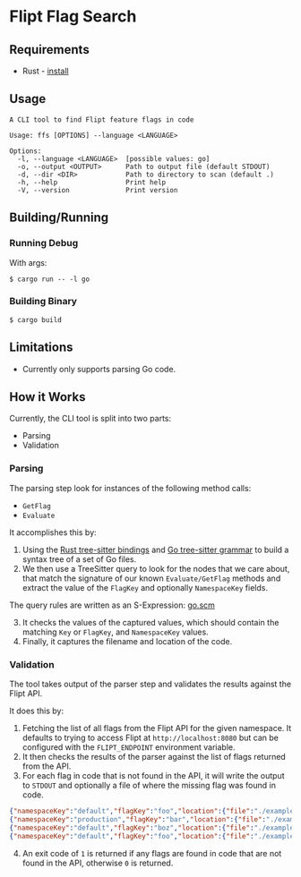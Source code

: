 # Flipt Flag Search

## Requirements

- Rust - [install](https://rustup.rs/)

## Usage

```console
A CLI tool to find Flipt feature flags in code

Usage: ffs [OPTIONS] --language <LANGUAGE>

Options:
  -l, --language <LANGUAGE>  [possible values: go]
  -o, --output <OUTPUT>      Path to output file (default STDOUT)
  -d, --dir <DIR>            Path to directory to scan (default .)
  -h, --help                 Print help
  -V, --version              Print version
```

## Building/Running

### Running Debug

With args:

`$ cargo run -- -l go`

### Building Binary

`$ cargo build`

## Limitations

- Currently only supports parsing Go code.

## How it Works

Currently, the CLI tool is split into two parts:

- Parsing
- Validation

### Parsing

The parsing step look for instances of the following method calls:

- `GetFlag`
- `Evaluate`

It accomplishes this by:

1. Using the [Rust tree-sitter bindings](https://github.com/tree-sitter/tree-sitter/tree/master/lib/binding_rust) and [Go tree-sitter grammar](https://github.com/tree-sitter/tree-sitter-go) to build a syntax tree of a set of Go files.
2. We then use a TreeSitter query to look for the nodes that we care about, that match the signature of our known `Evaluate/GetFlag` methods and extract the value of the `FlagKey` and optionally `NamespaceKey` fields.

The query rules are written as an S-Expression: [go.scm](./rules/go.scm)

3. It checks the values of the captured values, which should contain the matching `Key` or `FlagKey`, and `NamespaceKey` values.
4. Finally, it captures the filename and location of the code.

### Validation

The tool takes output of the parser step and validates the results against the Flipt API.

It does this by:

1. Fetching the list of all flags from the Flipt API for the given namespace. It defaults to trying to access Flipt at `http://localhost:8080` but can be configured with the `FLIPT_ENDPOINT` environment variable.
2. It then checks the results of the parser against the list of flags returned from the API.
3. For each flag in code that is not found in the API, it will write the output to `STDOUT` and optionally a file of where the missing flag was found in code.

```json
{"namespaceKey":"default","flagKey":"foo","location":{"file":"./examples/go/basic.go","startLine":14,"startColumn":64,"endLine":21,"endColumn":1}}
{"namespaceKey":"production","flagKey":"bar","location":{"file":"./examples/go/basic.go","startLine":23,"startColumn":63,"endLine":30,"endColumn":1}}
{"namespaceKey":"default","flagKey":"boz","location":{"file":"./examples/go/basic.go","startLine":32,"startColumn":63,"endLine":39,"endColumn":1}}
{"namespaceKey":"default","flagKey":"foo","location":{"file":"./examples/go/basic.go","startLine":41,"startColumn":60,"endLine":43,"endColumn":1}}
```

4. An exit code of `1` is returned if any flags are found in code that are not found in the API, otherwise `0` is returned.
